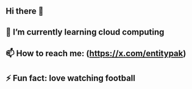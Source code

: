 ## Hi there 👋

## 🌱 I’m currently learning cloud computing
## 📫 How to reach me: (https://x.com/entitypak) 
## ⚡ Fun fact: love watching football
